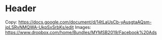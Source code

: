 <!-- TITLE: Mymsb 2019 -->

# Header

Copy: https://docs.google.com/document/d/14tLaUsCb-yAusgtaAQsm-jpLSRvNMQWA-UkpSxSrbKs/edit
Images: https://www.dropbox.com/home/Bundles/MYMSB2019/Facebook%20Ads